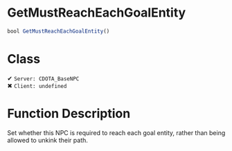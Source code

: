 # GetMustReachEachGoalEntity
```js
bool GetMustReachEachGoalEntity()
```
# Class
✔ `Server: CDOTA_BaseNPC`  
✖ `Client: undefined`  

# Function Description
Set whether this NPC is required to reach each goal entity, rather than being allowed to unkink their path.

